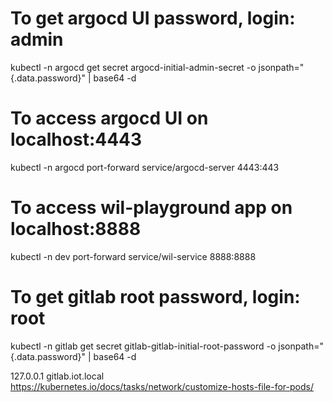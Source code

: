 # To get argocd UI password, login: admin
kubectl -n argocd get secret argocd-initial-admin-secret -o jsonpath="{.data.password}" | base64 -d

# To access argocd UI on localhost:4443
kubectl -n argocd port-forward service/argocd-server 4443:443

# To access wil-playground app on localhost:8888
kubectl -n dev port-forward service/wil-service 8888:8888

# To get gitlab root password, login: root
kubectl -n gitlab get secret gitlab-gitlab-initial-root-password -o jsonpath="{.data.password}" | base64 -d

<!-- # To access gitlab app on localhost:80
kubectl -n gitlab port-forward service/gitlab-nginx-ingress-controller 8080:80
kubectl -n gitlab port-forward svc/gitlab-webservice-default --address 10.11.1.253 8082:8080 -->

127.0.0.1	gitlab.iot.local
https://kubernetes.io/docs/tasks/network/customize-hosts-file-for-pods/